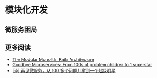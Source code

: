 # 模块化开发


## 微服务困局


## 更多阅读
* [The Modular Monolith: Rails Architecture](https://medium.com/@dan_manges/the-modular-monolith-rails-architecture-fb1023826fc4)
* [Goodbye Microservices: From 100s of problem children to 1 superstar](https://segment.com/blog/goodbye-microservices)
* [[译] 再见微服务，从 100 多个问题儿童到一个超级明星](https://ruby-china.org/topics/37189)